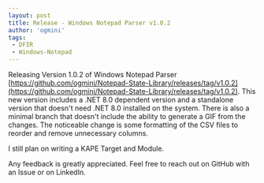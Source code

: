 ```yaml
---
layout: post
title: Release - Windows Notepad Parser v1.0.2
author: 'ogmini'
tags:
 - DFIR
 - Windows-Notepad
---
```


Releasing Version 1.0.2 of Windows Notepad Parser [https://github.com/ogmini/Notepad-State-Library/releases/tag/v1.0.2](https://github.com/ogmini/Notepad-State-Library/releases/tag/v1.0.2). This new version includes a .NET 8.0 dependent version and a standalone version that doesn't need .NET 8.0 installed on the system. There is also a minimal branch that doesn't include the ability to generate a GIF from the changes. The noticeable change is some formatting of the CSV files to reorder and remove unnecessary columns. 

I still plan on writing a KAPE Target and Module.

Any feedback is greatly appreciated. Feel free to reach out on GitHub with an Issue or on LinkedIn.
